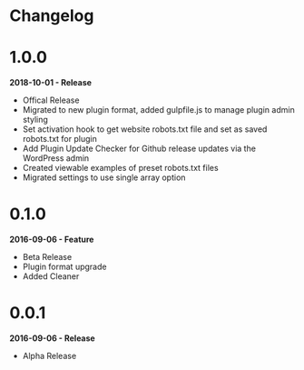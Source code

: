 # Changelog

# 1.0.0
**2018-10-01 - Release**

* Offical Release
* Migrated to new plugin format, added gulpfile.js to manage plugin admin styling
* Set activation hook to get website robots.txt file and set as saved robots.txt for plugin
* Add Plugin Update Checker for Github release updates via the WordPress admin
* Created viewable examples of preset robots.txt files
* Migrated settings to use single array option

# 0.1.0
**2016-09-06 - Feature**

* Beta Release
* Plugin format upgrade
* Added Cleaner

# 0.0.1
**2016-09-06 - Release**

* Alpha Release
